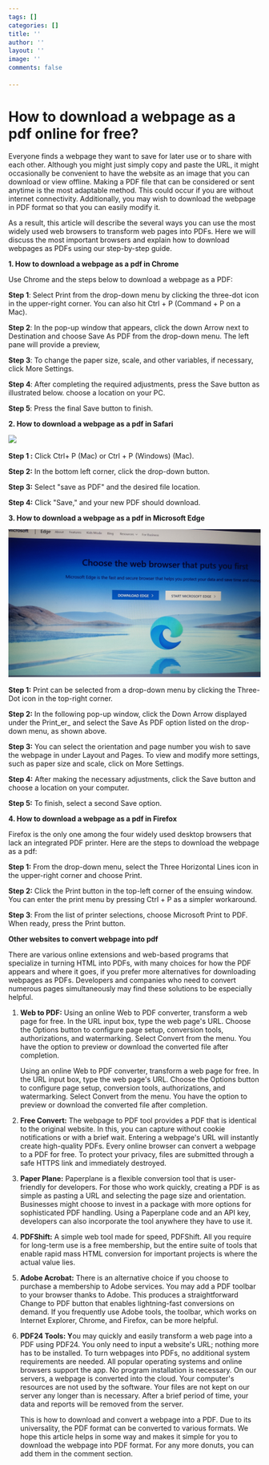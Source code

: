 ```yaml
---
tags: []
categories: []
title: ''
author: ''
layout: ''
image: ''
comments: false

---
```

# **How to download a webpage as a pdf online for free?**

Everyone finds a webpage they want to save for later use or to share with each other. Although you might just simply copy and paste the URL, it might occasionally be convenient to have the website as an image that you can download or view offline. Making a PDF file that can be considered or sent anytime is the most adaptable method. This could occur if you are without internet connectivity. Additionally, you may wish to download the webpage in PDF format so that you can easily modify it.

As a result, this article will describe the several ways you can use the most widely used web browsers to transform web pages into PDFs. Here we will discuss the most important browsers and explain how to download webpages as PDFs using our step-by-step guide.

**1. How to download a webpage as a pdf in Chrome**

Use Chrome and the steps below to download a webpage as a PDF:

**Step 1**: Select Print from the drop-down menu by clicking the three-dot icon in the upper-right corner. You can also hit Ctrl + P (Command + P on a Mac).

**Step 2**: In the pop-up window that appears, click the down Arrow next to Destination and choose Save As PDF from the drop-down menu. The left pane will provide a preview, 

**Step 3**: To change the paper size, scale, and other variables, if necessary, click More Settings.

**Step 4**: After completing the required adjustments, press the Save button as illustrated below. choose a location on your PC.

**Step 5**: Press the final Save button to finish.

**2. How to download a webpage as a pdf in Safari**

![](/uploads/1663787934758.jpg)

**Step 1 :** Click Ctrl+ P (Mac) or Ctrl + P (Windows) (Mac).

**Step 2:** In the bottom left corner, click the drop-down button.

**Step 3:** Select "save as PDF" and the desired file location.

**Step 4:** Click "Save," and your new PDF should download.

**3. How to download a webpage as a pdf in Microsoft Edge**

![](/uploads/1663787733867.jpg)

**Step 1:** Print can be selected from a drop-down menu by clicking the Three-Dot icon in the top-right corner.

**Step 2:** In the following pop-up window, click the Down Arrow displayed under the Print_er_ and select the Save As PDF option listed on the drop-down menu, as shown above.

**Step 3:** You can select the orientation and page number you wish to save the webpage in under Layout and Pages. To view and modify more settings, such as paper size and scale, click on More Settings.

**Step 4:** After making the necessary adjustments, click the Save button and choose a location on your computer.

**Step 5:** To finish, select a second Save option.

**4. How to download a webpage as a pdf in Firefox**

Firefox is the only one among the four widely used desktop browsers that lack an integrated PDF printer. Here are the steps to download the webpage as a pdf:

**Step 1:** From the drop-down menu, select the Three Horizontal Lines icon in the upper-right corner and choose Print.

**Step 2:** Click the Print button in the top-left corner of the ensuing window. You can enter the print menu by pressing Ctrl + P as a simpler workaround.

**Step 3**: From the list of printer selections, choose Microsoft Print to PDF. When ready, press the Print button.

**Other websites to convert webpage into pdf**

There are various online extensions and web-based programs that specialize in turning HTML into PDFs, with many choices for how the PDF appears and where it goes, if you prefer more alternatives for downloading webpages as PDFs. Developers and companies who need to convert numerous pages simultaneously may find these solutions to be especially helpful.

1. **Web to PDF:** Using an online Web to PDF converter, transform a web page for free. In the URL input box, type the web page's URL. Choose the Options button to configure page setup, conversion tools, authorizations, and watermarking. Select Convert from the menu. You have the option to preview or download the converted file after completion.

   Using an online Web to PDF converter, transform a web page for free. In the URL input box, type the web page's URL. Choose the Options button to configure page setup, conversion tools, authorizations, and watermarking. Select Convert from the menu. You have the option to preview or download the converted file after completion.
2. **Free Convert:** The webpage to PDF tool provides a PDF that is identical to the original website. In this, you can capture without cookie notifications or with a brief wait. Entering a webpage's URL will instantly create high-quality PDFs. Every online browser can convert a webpage to a PDF for free. To protect your privacy, files are submitted through a safe HTTPS link and immediately destroyed.
3. **Paper Plane:** Paperplane is a flexible conversion tool that is user-friendly for developers. For those who work quickly, creating a PDF is as simple as pasting a URL and selecting the page size and orientation. Businesses might choose to invest in a package with more options for sophisticated PDF handling. Using a Paperplane code and an API key, developers can also incorporate the tool anywhere they have to use it.
4. **PDFShift:** A simple web tool made for speed, PDFShift. All you require for long-term use is a free membership, but the entire suite of tools that enable rapid mass HTML conversion for important projects is where the actual value lies.
5. **Adobe Acrobat:** There is an alternative choice if you choose to purchase a membership to Adobe services. You may add a PDF toolbar to your browser thanks to Adobe. This produces a straightforward Change to PDF button that enables lightning-fast conversions on demand. If you frequently use Adobe tools, the toolbar, which works on Internet Explorer, Chrome, and Firefox, can be more helpful.
6. **PDF24 Tools: Y**ou may quickly and easily transform a web page into a PDF using PDF24. You only need to input a website's URL; nothing more has to be installed. To turn webpages into PDFs, no additional system requirements are needed. All popular operating systems and online browsers support the app. No program installation is necessary. On our servers, a webpage is converted into the cloud. Your computer's resources are not used by the software. Your files are not kept on our server any longer than is necessary. After a brief period of time, your data and reports will be removed from the server.

   This is how to download and convert a webpage into a PDF. Due to its universality, the PDF format can be converted to various formats. We hope this article helps in some way and makes it simple for you to download the webpage into PDF format. For any more donuts, you can add them in the comment section.